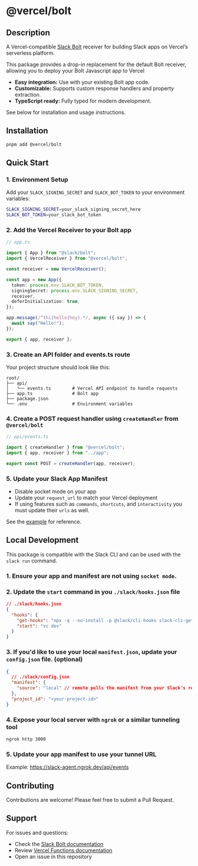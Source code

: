 # @vercel/bolt

## Description

A Vercel-compatible [Slack Bolt](https://slack.dev/bolt-js/) receiver for building Slack apps on Vercel’s serverless platform.

This package provides a drop-in replacement for the default Bolt receiver, allowing you to deploy your Bolt Javascript app to Vercel

- **Easy integration:** Use with your existing Bolt app code.
- **Customizable:** Supports custom response handlers and property extraction.
- **TypeScript ready:** Fully typed for modern development.

See below for installation and usage instructions.

## Installation

```bash
pnpm add @vercel/bolt
```

## Quick Start

### 1. Environment Setup

Add your `SLACK_SIGNING_SECRET` and `SLACK_BOT_TOKEN` to your environment variables:

```bash
SLACK_SIGNING_SECRET=your_slack_signing_secret_here
SLACK_BOT_TOKEN=your_slack_bot_token
```

### 2. Add the Vercel Receiver to your Bolt app

```typescript
// app.ts

import { App } from "@slack/bolt";
import { VercelReceiver } from "@vercel/bolt";

const receiver = new VercelReceiver();

const app = new App({
  token: process.env.SLACK_BOT_TOKEN,
  signingSecret: process.env.SLACK_SIGNING_SECRET,
  receiver,
  deferInitialization: true,
});

app.message(/^(hi|hello|hey).*/, async ({ say }) => {
  await say("Hello!");
});

export { app, receiver };
```

### 3. Create an API folder and events.ts route

Your project structure should look like this:

```
root/
├── api/
│   └── events.ts        # Vercel API endpoint to handle requests
├── app.ts               # Bolt app
├── package.json
└── .env                 # Environment variables
```

### 4. Create a POST request handler using `createHandler` from `@vercel/bolt`

```typescript
// api/events.ts

import { createHandler } from "@vercel/bolt";
import { app, receiver } from "../app";

export const POST = createHandler(app, receiver);
```

### 5. Update your Slack App Manifest

- Disable socket mode on your app
- Update your `request_url` to match your Vercel deployment
- If using features such as `commands`, `shortcuts`, and `interactivity` you must update their `urls` as well.

See the [example](./manifest.example.json) for reference.

## Local Development

This package is compatible with the Slack CLI and can be used with the `slack run` command.

### 1. Ensure your app and manifest are not using `socket mode`.

### 2. Update the `start` command in you `./slack/hooks.json` file

```json
// ./slack/hooks.json
{
  "hooks": {
    "get-hooks": "npx -q --no-install -p @slack/cli-hooks slack-cli-get-hooks",
    "start": "vc dev"
  }
}
```

### 3. If you'd like to use your local `manifest.json`, update your `config.json` file. (optional)

```json
{
  // ./slack/config.json
  "manifest": {
    "source": "local" // remote pulls the manifest from your Slack's remote manifest
  },
  "project_id": "<your-project-id>"
}
```

### 4. Expose your local server with `ngrok` or a similar tunneling tool

```bash
ngrok http 3000
```

### 5. Update your app manifest to use your tunnel URL

Example: https://slack-agent.ngrok.dev/api/events

## Contributing

Contributions are welcome! Please feel free to submit a Pull Request.

## Support

For issues and questions:

- Check the [Slack Bolt documentation](https://slack.dev/bolt-js/)
- Review [Vercel Functions documentation](https://vercel.com/docs/functions)
- Open an issue in this repository
